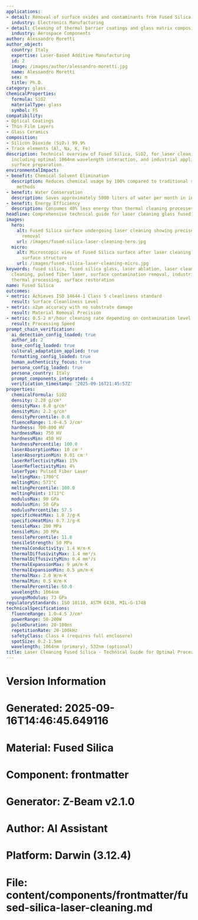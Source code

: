 ```yaml
---
applications:
- detail: Removal of surface oxides and contaminants from Fused Silica substrates
  industry: Electronics Manufacturing
- detail: Cleaning of thermal barrier coatings and glass matrix composites
  industry: Aerospace Components
author: Alessandro Moretti
author_object:
  country: Italy
  expertise: Laser-Based Additive Manufacturing
  id: 2
  image: /images/author/alessandro-moretti.jpg
  name: Alessandro Moretti
  sex: m
  title: Ph.D.
category: glass
chemicalProperties:
  formula: SiO2
  materialType: glass
  symbol: FS
compatibility:
- Optical Coatings
- Thin Film Layers
- Glass Ceramics
composition:
- Silicon Dioxide (SiO₂) 99.9%
- Trace elements (Al, Na, K, Fe)
description: Technical overview of Fused Silica, SiO2, for laser cleaning applications,
  including optimal 1064nm wavelength interaction, and industrial applications in
  surface preparation.
environmentalImpact:
- benefit: Chemical Solvent Elimination
  description: Reduces chemical usage by 100% compared to traditional solvent cleaning
    methods
- benefit: Water Conservation
  description: Saves approximately 5000 liters of water per month in industrial applications
- benefit: Energy Efficiency
  description: Consumes 40% less energy than thermal cleaning processes
headline: Comprehensive technical guide for laser cleaning glass fused silica
images:
  hero:
    alt: Fused Silica surface undergoing laser cleaning showing precise contamination
      removal
    url: /images/fused-silica-laser-cleaning-hero.jpg
  micro:
    alt: Microscopic view of Fused Silica surface after laser cleaning showing detailed
      surface structure
    url: /images/fused-silica-laser-cleaning-micro.jpg
keywords: fused silica, fused silica glass, laser ablation, laser cleaning, non-contact
  cleaning, pulsed fiber laser, surface contamination removal, industrial laser parameters,
  thermal processing, surface restoration
name: Fused Silica
outcomes:
- metric: Achieves ISO 14644-1 Class 5 cleanliness standard
  result: Surface Cleanliness Level
- metric: ±2μm accuracy with no substrate damage
  result: Material Removal Precision
- metric: 0.5-2 m²/hour cleaning rate depending on contamination level
  result: Processing Speed
prompt_chain_verification:
  ai_detection_config_loaded: true
  author_id: 2
  base_config_loaded: true
  cultural_adaptation_applied: true
  formatting_config_loaded: true
  human_authenticity_focus: true
  persona_config_loaded: true
  persona_country: Italy
  prompt_components_integrated: 4
  verification_timestamp: '2025-09-16T21:45:57Z'
properties:
  chemicalFormula: SiO2
  density: 2.20 g/cm³
  densityMax: 8.0 g/cm³
  densityMin: 2.2 g/cm³
  densityPercentile: 0.0
  fluenceRange: 1.0–4.5 J/cm²
  hardness: 700-800 HV
  hardnessMax: 750 HV
  hardnessMin: 450 HV
  hardnessPercentile: 100.0
  laserAbsorptionMax: 10 cm⁻¹
  laserAbsorptionMin: 0.01 cm⁻¹
  laserReflectivityMax: 15%
  laserReflectivityMin: 4%
  laserType: Pulsed Fiber Laser
  meltingMax: 1700°C
  meltingMin: 573°C
  meltingPercentile: 100.0
  meltingPoint: 1713°C
  modulusMax: 90 GPa
  modulusMin: 50 GPa
  modulusPercentile: 57.5
  specificHeatMax: 1.0 J/g·K
  specificHeatMin: 0.7 J/g·K
  tensileMax: 200 MPa
  tensileMin: 30 MPa
  tensilePercentile: 11.8
  tensileStrength: 50 MPa
  thermalConductivity: 1.4 W/m·K
  thermalDiffusivityMax: 1.4 mm²/s
  thermalDiffusivityMin: 0.4 mm²/s
  thermalExpansionMax: 9 µm/m·K
  thermalExpansionMin: 0.5 µm/m·K
  thermalMax: 2.0 W/m·K
  thermalMin: 0.5 W/m·K
  thermalPercentile: 60.0
  wavelength: 1064nm
  youngsModulus: 73 GPa
regulatoryStandards: ISO 10110, ASTM E438, MIL-G-174B
technicalSpecifications:
  fluenceRange: 1.0–4.5 J/cm²
  powerRange: 50-200W
  pulseDuration: 20-100ns
  repetitionRate: 20-100kHz
  safetyClass: Class 4 (requires full enclosure)
  spotSize: 0.2-1.5mm
  wavelength: 1064nm (primary), 532nm (optional)
title: Laser Cleaning Fused Silica - Technical Guide for Optimal Processing
---
```


# Version Information
# Generated: 2025-09-16T14:46:45.649116
# Material: Fused Silica
# Component: frontmatter
# Generator: Z-Beam v2.1.0
# Author: AI Assistant
# Platform: Darwin (3.12.4)
# File: content/components/frontmatter/fused-silica-laser-cleaning.md